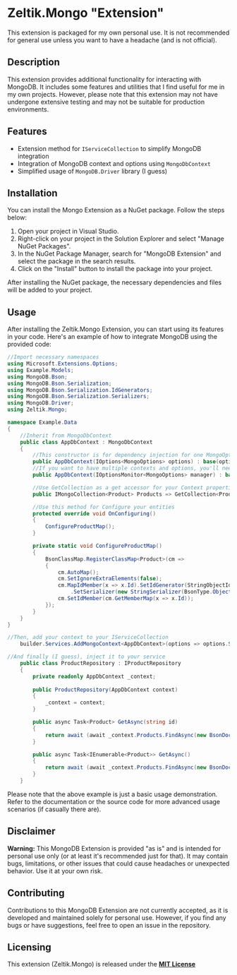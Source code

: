 # Zeltik.Mongo "Extension"

This extension is packaged for my own personal use. It is not recommended for general use unless you want to have a headache (and is not official).

## Description

This extension provides additional functionality for interacting with MongoDB. It includes some features and utilities that I find useful for me in my own projects. However, please note that this extension may not have undergone extensive testing and may not be suitable for production environments.

## Features

- Extension method for `IServiceCollection` to simplify MongoDB integration
- Integration of MongoDB context and options using `MongoDbContext`
- Simplified usage of `MongoDB.Driver` library (I guess)

## Installation

You can install the Mongo Extension as a NuGet package. Follow the steps below:

1. Open your project in Visual Studio.
2. Right-click on your project in the Solution Explorer and select "Manage NuGet Packages".
3. In the NuGet Package Manager, search for "MongoDB Extension" and select the package in the search results.
4. Click on the "Install" button to install the package into your project.

After installing the NuGet package, the necessary dependencies and files will be added to your project.

## Usage

After installing the Zeltik.Mongo Extension, you can start using its features in your code. Here's an example of how to integrate MongoDB using the provided code:

```csharp
//Import necessary namespaces
using Microsoft.Extensions.Options;
using Example.Models;
using MongoDB.Bson;
using MongoDB.Bson.Serialization;
using MongoDB.Bson.Serialization.IdGenerators;
using MongoDB.Bson.Serialization.Serializers;
using MongoDB.Driver;
using Zeltik.Mongo;

namespace Example.Data
{
    //Inherit from MongoDbContext
    public class AppDbContext : MongoDbContext
    {
        //This constructor is for dependency injection for one MongoOptions
        public AppDbContext(IOptions<MongoOptions> options) : base(options) { }
        //If you want to have multiple contexts and options, you'll need to use the next constructor
        public AppDbContext(IOptionsMonitor<MongoOptions> manager) : base(manager.Get("instanceName")) { }

        //Use GetCollection as a get accessor for your Context properties
        public IMongoCollection<Product> Products => GetCollection<Product>("Products");

        //Use this method for Configure your entities
        protected override void OnConfiguring()
        {
            ConfigureProductMap();
        }

        private static void ConfigureProductMap()
        {
            BsonClassMap.RegisterClassMap<Product>(cm =>
            {
                cm.AutoMap();
                cm.SetIgnoreExtraElements(false);
                cm.MapIdMember(x => x.Id).SetIdGenerator(StringObjectIdGenerator.Instance)
                    .SetSerializer(new StringSerializer(BsonType.ObjectId)).SetIgnoreIfDefault(true);
                cm.SetIdMember(cm.GetMemberMap(x => x.Id));
            });
        }
    }
}

//Then, add your context to your IServiceCollection
    builder.Services.AddMongoContext<AppDbContext>(options => options.SetDatabaseName("your_databaseName").SetConnectionString("your_connection"));

//And finally (I guess), inject it to your service
    public class ProductRepository : IProductRepository
    {
        private readonly AppDbContext _context;
    
        public ProductRepository(AppDbContext context)
        {
            _context = context;
        }

        public async Task<Product> GetAsync(string id)
        {
            return await (await _context.Products.FindAsync(new BsonDocument("_id", new ObjectId(id)))).FirstOrDefaultAsync();
        }

        public async Task<IEnumerable<Product>> GetAsync()
        {
            return await (await _context.Products.FindAsync(new BsonDocument())).ToListAsync();
        }
    }
```
Please note that the above example is just a basic usage demonstration. Refer to the documentation or the source code for more advanced usage scenarios (if casually there are).

## Disclaimer

**Warning:** This MongoDB Extension is provided "as is" and is intended for personal use only (or at least it's recommended just for that). It may contain bugs, limitations, or other issues that could cause headaches or unexpected behavior. Use it at your own risk.

## Contributing

Contributions to this MongoDB Extension are not currently accepted, as it is developed and maintained solely for personal use. However, if you find any bugs or have suggestions, feel free to open an issue in the repository.

## Licensing

This extension (Zeltik.Mongo) is released under the **[MIT License](https://github.com/Jorivan678/Zeltik.Mongo/blob/main/LICENSE)**